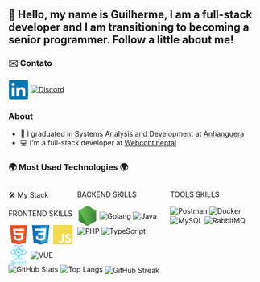 ## 👋 Hello, my name is Guilherme, I am a full-stack developer and I am transitioning to becoming a senior programmer. Follow a little about me!

### ✉️ Contato
<a href="https://www.linkedin.com/in/guilherme-moraes-da-silva-b368a81a0/" target="_blank"><img align="center" src="https://raw.githubusercontent.com/devicons/devicon/master/icons/linkedin/linkedin-original.svg" alt="LinkedIn" height="40" width="40" /></a>
<a href="https://discord.gg/3XdzUsjF" target="_blank"><img align="center" src="https://www.vectorlogo.zone/logos/discordapp/discordapp-tile.svg" alt="Discord" height="40" width="40" /></a>


### About
* 🏫 I graduated in Systems Analysis and Development at [Anhanguera](https://www.anhanguera.com/)
* 💻 I'm a full-stack developer at [Webcontinental](https://www.webcontinental.com.br)

### 🌍 Most Used Technologies 🌍 ###
<div style="display: flex;">
    <div>
        <p> 🛠️ My Stack </p>
        <p font-weight="bold">FRONTEND SKILLS</p>
        <img align="center" alt="HTML" height="40" width="40" src="https://raw.githubusercontent.com/devicons/devicon/master/icons/html5/html5-original.svg">
        <img align="center" alt="CSS" height="40" width="40" src="https://raw.githubusercontent.com/devicons/devicon/master/icons/css3/css3-original.svg">
        <img align="center" alt="JS" height="40" width="40" src="https://raw.githubusercontent.com/devicons/devicon/master/icons/javascript/javascript-plain.svg">
        <img align="center" alt="React" height="40" width="40" src="https://raw.githubusercontent.com/devicons/devicon/master/icons/react/react-original-wordmark.svg">
        <img align="center" alt="VUE" height="40" width="40" src="https://www.vectorlogo.zone/logos/vuejs/vuejs-icon.svg">
    </div>
    <div>
        <p font-weight="bold">BACKEND SKILLS</p>
        <img align="center" alt="NodeJs" height="40" width="40" src="https://raw.githubusercontent.com/devicons/devicon/master/icons/nodejs/nodejs-original.svg">
        <img align="center" alt="Golang" height="40" width="40" src="https://www.vectorlogo.zone/logos/golang/golang-icon.svg">
        <img align="center" alt="Java" height="40" width="40" src="https://www.vectorlogo.zone/logos/java/java-icon.svg">
        <img align="center" alt="PHP" height="40" width="40" src="https://www.vectorlogo.zone/logos/php/php-icon.svg">
        <img align="center" alt="TypeScript" height="40" width="40" src="https://www.vectorlogo.zone/logos/typescriptlang/typescriptlang-icon.svg">
    </div>
    <div>
        <p font-weight="bold">TOOLS SKILLS</p>
        <img align="center" alt="Postman" height="40" width="40" src="https://www.vectorlogo.zone/logos/getpostman/getpostman-icon.svg">
        <img align="center" alt="Docker" height="40" width="40" src="https://www.vectorlogo.zone/logos/docker/docker-icon.svg">
        <img align="center" alt="MySQL" height="40" width="40" src="https://www.vectorlogo.zone/logos/mysql/mysql-icon.svg">
        <img align="center" alt="RabbitMQ" height="40" width="40" src="https://www.vectorlogo.zone/logos/rabbitmq/rabbitmq-icon.svg">
    </div>
</div>

<div>
    <img src="https://github-readme-stats.vercel.app/api?username=Moraeszz2&show_icons=true&theme=tokyonight&rank_icon=github" alt="GitHub Stats"/> 
    <img src="https://github-readme-stats.vercel.app/api/top-langs/?username=Moraeszz2&exclude_repo=processos,createLabb&langs_count=7&theme=tokyonight&layout=compact" alt="Top Langs"/>
    <img align="center" src="https://github-readme-streak-stats.herokuapp.com/?user=Moraeszz2&theme=aura" alt="GitHub Streak"/>
</div>

